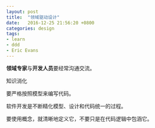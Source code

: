 ```yaml
---
layout: post
title:  "领域驱动设计"
date:   2016-12-25 21:56:20 +0800
categories: design
tags:
- learn
- ddd
- Eric Evans
---
```


**领域专家**与**开发人员**要经常沟通交流。

知识消化

要严格按照模型来编写代码。

软件开发是不断精化模型、设计和代码统一的过程。

要使用概念，就清晰地定义它，不要只是在代码逻辑中包涵它。